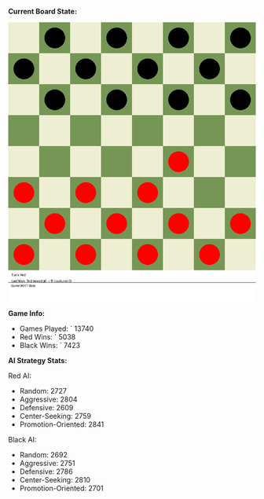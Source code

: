 
**Current Board State:**  
<!-- START_GIF -->
![Checkers Game](./checkers_game.gif)
<!-- END_GIF -->

**Game Info:**  
- Games Played: `<!-- GAMES_PLAYED --> 13740
- Red Wins: `<!-- RED_WINS --> 5038
- Black Wins: `<!-- BLACK_WINS --> 7423

<!-- AI_STATS -->
**AI Strategy Stats:**

Red AI:
- Random: 2727
- Aggressive: 2804
- Defensive: 2609
- Center-Seeking: 2759
- Promotion-Oriented: 2841

Black AI:
- Random: 2692
- Aggressive: 2751
- Defensive: 2786
- Center-Seeking: 2810
- Promotion-Oriented: 2701
